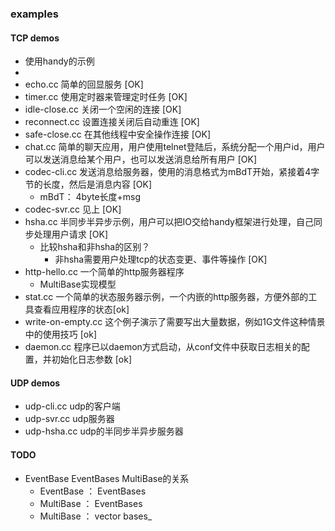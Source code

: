 ### examples

#### TCP demos
- 使用handy的示例
- 
- echo.cc 简单的回显服务 [OK]
- timer.cc 使用定时器来管理定时任务 [OK]
- idle-close.cc 关闭一个空闲的连接 [OK]
- reconnect.cc 设置连接关闭后自动重连 [OK]
- safe-close.cc 在其他线程中安全操作连接 [OK]
- chat.cc 简单的聊天应用，用户使用telnet登陆后，系统分配一个用户id，用户可以发送消息给某个用户，也可以发送消息给所有用户 [OK]
- codec-cli.cc 发送消息给服务器，使用的消息格式为mBdT开始，紧接着4字节的长度，然后是消息内容 [OK]
    - mBdT： 4byte长度+msg
- codec-svr.cc 见上 [OK]
- hsha.cc 半同步半异步示例，用户可以把IO交给handy框架进行处理，自己同步处理用户请求 [OK]
    - 比较hsha和非hsha的区别？
        - 非hsha需要用户处理tcp的状态变更、事件等操作 [OK]
- http-hello.cc 一个简单的http服务器程序
    - MultiBase实现模型
- stat.cc 一个简单的状态服务器示例，一个内嵌的http服务器，方便外部的工具查看应用程序的状态[ok]
- write-on-empty.cc 这个例子演示了需要写出大量数据，例如1G文件这种情景中的使用技巧 [ok]
- daemon.cc 程序已以daemon方式启动，从conf文件中获取日志相关的配置，并初始化日志参数  [ok]

#### UDP demos
- udp-cli.cc udp的客户端
- udp-svr.cc udp服务器
- udp-hsha.cc udp的半同步半异步服务器


#### TODO
- EventBase EventBases MultiBase的关系
    - EventBase ： EventBases
    - MultiBase ： EventBases
    - MultiBase ： vector<EventBase> bases_

